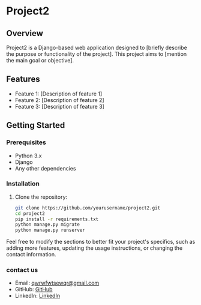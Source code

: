 # Project2

## Overview
Project2 is a Django-based web application designed to [briefly describe the purpose or functionality of the project]. This project aims to [mention the main goal or objective].

## Features
- Feature 1: [Description of feature 1]
- Feature 2: [Description of feature 2]
- Feature 3: [Description of feature 3]

## Getting Started

### Prerequisites
- Python 3.x
- Django
- Any other dependencies

### Installation
1. Clone the repository:
   ```bash
   git clone https://github.com/yourusername/project2.git
   cd project2
   pip install -r requirements.txt
   python manage.py migrate
   python manage.py runserver
   
Feel free to modify the sections to better fit your project's specifics, such as adding more features, updating the usage instructions, or changing the contact information.

### contact us
- Email: [qwrwfwtsewqr@gmail.com](mailto:qwrwfwtsewqr@gmail.com)
- GitHub: [GitHub](https://github.com/MAHDlind)
- LinkedIn: [LinkedIn](www.linkedin.com/in/mahdi-hosseinkhani-4551202a4)